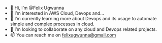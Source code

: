 - 👋 Hi, I’m @Felix Ugwunna
- 👀 I’m interested in AWS Cloud, Devops and...
- 🌱 I’m currently learning more about Devops and its usage to automate simple and complex processes in cloud.
- 💞️ I’m looking to collaborate on any cloud and Devops related projects.
- 📫 You can reach me on felixugwunna@gmail.com

<!---
phelyx/phelyx is a ✨ special ✨ repository because its `README.md` (this file) appears on your GitHub profile.
You can click the Preview link to take a look at your changes.
--->
